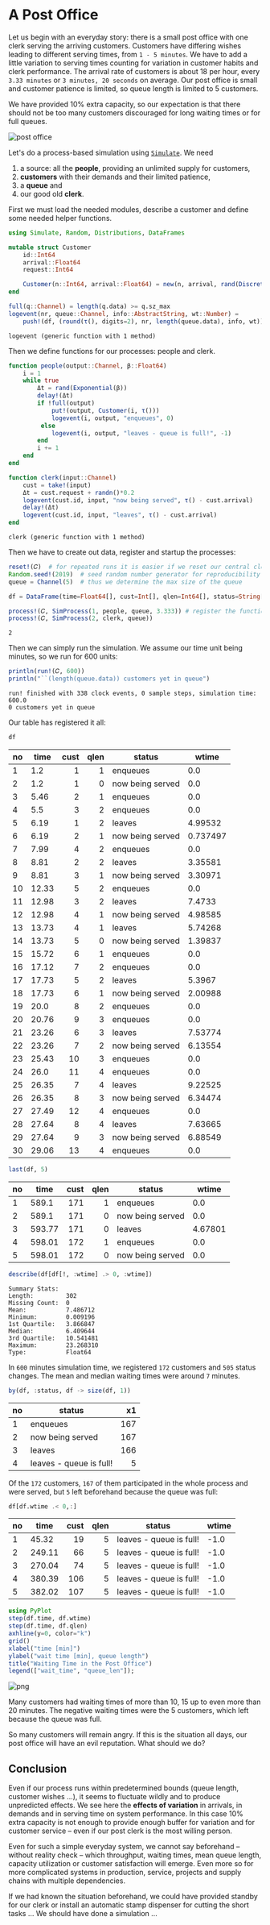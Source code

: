 # A Post Office

Let us begin with an everyday story: there is a small post office with one clerk serving the arriving customers. Customers have differing wishes leading to different serving times, from `1 - 5 minutes`. We have to add a little variation to serving times counting for variation in customer habits and clerk performance. The arrival rate of customers is about 18 per hour, every `3.33 minutes` or `3 minutes, 20 seconds` on average. Our post office is small and customer patience is limited, so queue length is limited to 5 customers.

We have provided 10% extra capacity, so our expectation is that there should not be too many customers discouraged for long waiting times or for full queues.

![post office](PostOffice.png)

Let's do a process-based simulation using [`Simulate`](https://github.com/pbayer/Simulate.jl). We need

1. a source: all the **people**, providing an unlimited supply for customers,
2. **customers** with their demands and their limited patience,
3. a **queue** and
4. our good old **clerk**.

First we must load the needed modules, describe a customer and define some needed helper functions.


```julia
using Simulate, Random, Distributions, DataFrames

mutable struct Customer
    id::Int64
    arrival::Float64
    request::Int64

    Customer(n::Int64, arrival::Float64) = new(n, arrival, rand(DiscreteUniform(1, 5)))
end

full(q::Channel) = length(q.data) >= q.sz_max
logevent(nr, queue::Channel, info::AbstractString, wt::Number) =
    push!(df, (round(τ(), digits=2), nr, length(queue.data), info, wt))
```




    logevent (generic function with 1 method)



Then we define functions for our processes: people and clerk.


```julia
function people(output::Channel, β::Float64)
    i = 1
    while true
        Δt = rand(Exponential(β))
        delay!(Δt)
        if !full(output)
            put!(output, Customer(i, τ()))
            logevent(i, output, "enqueues", 0)
         else
            logevent(i, output, "leaves - queue is full!", -1)
        end
        i += 1
    end
end

function clerk(input::Channel)
    cust = take!(input)
    Δt = cust.request + randn()*0.2
    logevent(cust.id, input, "now being served", τ() - cust.arrival)
    delay!(Δt)
    logevent(cust.id, input, "leaves", τ() - cust.arrival)
end
```




    clerk (generic function with 1 method)



Then we have to create out data, register and startup the processes:


```julia
reset!(𝐶)  # for repeated runs it is easier if we reset our central clock here
Random.seed!(2019)  # seed random number generator for reproducibility
queue = Channel(5)  # thus we determine the max size of the queue

df = DataFrame(time=Float64[], cust=Int[], qlen=Int64[], status=String[], wtime=Float64[])

process!(𝐶, SimProcess(1, people, queue, 3.333)) # register the functions as processes
process!(𝐶, SimProcess(2, clerk, queue))
```




    2



Then we can simply run the simulation. We assume our time unit being minutes, so we run for 600 units:


```julia
println(run!(𝐶, 600))
println("``(length(queue.data)) customers yet in queue")
```

    run! finished with 338 clock events, 0 sample steps, simulation time: 600.0
    0 customers yet in queue

Our table has registered it all:

```julia
df
```

| no  | time | cust | qlen | status | wtime |
|---|-----|---:|---:|----------|-----|
| 1 | 1.2 | 1 | 1 | enqueues | 0.0 |
| 2 | 1.2 | 1 | 0 | now being served | 0.0 |
| 3 | 5.46 | 2 | 1 | enqueues | 0.0 |
| 4 | 5.5 | 3 | 2 | enqueues | 0.0 |
| 5 | 6.19 | 1 | 2 | leaves | 4.99532 |
| 6 | 6.19 | 2 | 1 | now being served | 0.737497 |
| 7 | 7.99 | 4 | 2 | enqueues | 0.0 |
| 8 | 8.81 | 2 | 2 | leaves | 3.35581 |
| 9 | 8.81 | 3 | 1 | now being served | 3.30971 |
| 10 | 12.33 | 5 | 2 | enqueues | 0.0 |
| 11 | 12.98 | 3 | 2 | leaves | 7.4733 |
| 12 | 12.98 | 4 | 1 | now being served | 4.98585 |
| 13 | 13.73 | 4 | 1 | leaves | 5.74268 |
| 14 | 13.73 | 5 | 0 | now being served | 1.39837 |
| 15 | 15.72 | 6 | 1 | enqueues | 0.0 |
| 16 | 17.12 | 7 | 2 | enqueues | 0.0 |
| 17 | 17.73 | 5 | 2 | leaves | 5.3967 |
| 18 | 17.73 | 6 | 1 | now being served | 2.00988 |
| 19 | 20.0 | 8 | 2 | enqueues | 0.0 |
| 20 | 20.76 | 9 | 3 | enqueues | 0.0 |
| 21 | 23.26 | 6 | 3 | leaves | 7.53774 |
| 22 | 23.26 | 7 | 2 | now being served | 6.13554 |
| 23 | 25.43 | 10 | 3 | enqueues | 0.0 |
| 24 | 26.0 | 11 | 4 | enqueues | 0.0 |
| 25 | 26.35 | 7 | 4 | leaves | 9.22525 |
| 26 | 26.35 | 8 | 3 | now being served | 6.34474 |
| 27 | 27.49 | 12 | 4 | enqueues | 0.0 |
| 28 | 27.64 | 8 | 4 | leaves | 7.63665 |
| 29 | 27.64 | 9 | 3 | now being served | 6.88549 |
| 30 | 29.06 | 13 | 4 | enqueues | 0.0 |


```julia
last(df, 5)
```

| no | time    | cust  | qlen  | status           | wtime   |
|----|---------|------:|------:| -----------------|---------|
| 1  | 589.1   | 171   | 1     | enqueues         | 0.0     |
| 2  | 589.1   | 171   | 0     | now being served | 0.0     |
| 3  | 593.77  | 171   | 0     | leaves           | 4.67801 |
| 4  | 598.01  | 172   | 1     | enqueues         | 0.0     |
| 5  | 598.01  | 172   | 0     | now being served | 0.0     |

```julia
describe(df[df[!, :wtime] .> 0, :wtime])
```

    Summary Stats:
    Length:         302
    Missing Count:  0
    Mean:           7.486712
    Minimum:        0.009196
    1st Quartile:   3.866847
    Median:         6.409644
    3rd Quartile:   10.541481
    Maximum:        23.268310
    Type:           Float64


In ``600`` minutes simulation time, we registered ``172`` customers and ``505`` status changes. The mean and median waiting times were around ``7`` minutes.


```julia
by(df, :status, df -> size(df, 1))
```
| no | status | x1 |
|---|-----|---:|
|1 | enqueues | 167 |
|2 | now being served | 167 |
|3 | leaves | 166 |
|4 | leaves - queue is full! | 5 |

Of the ``172`` customers, ``167`` of them participated in the whole process and were served, but ``5`` left beforehand because the queue was full:

```julia
df[df.wtime .< 0,:]
```
| no | time | cust | qlen | status | wtime |
|---|-----|---:|---:|----------|-----|
|1 | 45.32 | 19 | 5 | leaves - queue is full! | -1.0 |
|2 | 249.11 | 66 | 5 | leaves - queue is full! | -1.0 |
|3 | 270.04 | 74 | 5 | leaves - queue is full! | -1.0 |
|4 | 380.39 | 106 | 5 | leaves - queue is full! | -1.0 |
|5 | 382.02 | 107 | 5 | leaves - queue is full! | -1.0 |




```julia
using PyPlot
step(df.time, df.wtime)
step(df.time, df.qlen)
axhline(y=0, color="k")
grid()
xlabel("time [min]")
ylabel("wait time [min], queue length")
title("Waiting Time in the Post Office")
legend(["wait_time", "queue_len"]);
```


![png](output_17_0.png)


Many customers had waiting times of more than 10, 15 up to even more than 20 minutes. The negative waiting times were the 5 customers, which left because the queue was full.

So many customers will remain angry. If this is the situation all days, our post office will have an evil reputation. What should we do?

## Conclusion

Even if our process runs within predetermined bounds (queue length, customer wishes …), it seems to fluctuate wildly and to produce unpredicted effects. We see here the **effects of variation** in arrivals, in demands and in serving time on system performance. In this case 10% extra capacity is not enough to provide enough buffer for variation and for customer service – even if our post clerk is the most willing person.

Even for such a simple everyday system, we cannot say beforehand – without reality check – which throughput, waiting times, mean queue length, capacity utilization or customer satisfaction will emerge. Even more so for more complicated systems in production, service, projects and supply chains with multiple dependencies.

If we had known the situation beforehand, we could have provided standby for our clerk or install an automatic stamp dispenser for cutting the short tasks … We should have done a simulation …
